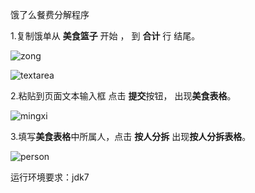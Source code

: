 饿了么餐费分解程序

1.复制饿单从 <strong> 美食篮子</strong> 开始 ， 到 <strong>合计</strong> 行 结尾。

 ![zong](http://7sblu6.com1.z0.glb.clouddn.com/elemezong.png)

 ![textarea](http://7sblu6.com1.z0.glb.clouddn.com/elemetextarea.png)

2.粘贴到页面文本输入框 点击 <strong>提交</strong>按钮， 出现<strong>美食表格</strong>。

![mingxi](http://7sblu6.com1.z0.glb.clouddn.com/elememingxi.png)

3.填写<strong>美食表格</strong>中所属人，点击 <strong>按人分拆</strong> 出现<strong>按人分拆表格</strong>。

![person](http://7sblu6.com1.z0.glb.clouddn.com/elemeperson.png)

运行环境要求：jdk7